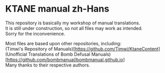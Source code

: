 # KTANE manual zh-Hans
This repository is basically my workshop of manual translations.<br>
It is still under construction, so not all files may work as intended.<br>
Sorry for the inconvenience.

Most files are based upon other repositories, including:<br>
(Timwi's Repository of Manuals)[https://github.com/Timwi/KtaneContent]<br>
(Unofficial Translations of Bomb Defusal Manuals)[https://github.com/bombmanual/bombmanual.github.io]<br>
Many thanks to their respective authors.
